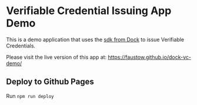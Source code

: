 # Verifiable Credential Issuing App Demo
This is a demo application that uses the [sdk from Dock](https://github.com/docknetwork/sdk) to issue Verifiable Credentials.

Please visit the live version of this app at: https://faustow.github.io/dock-vc-demo/

## Deploy to Github Pages
Run `npm run deploy`
